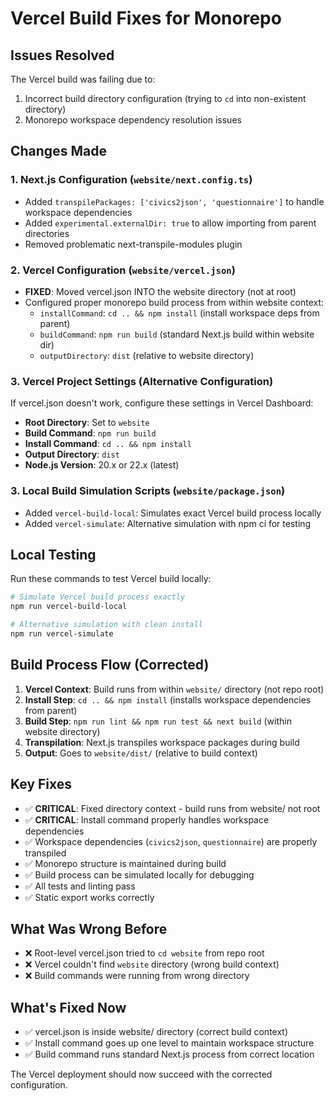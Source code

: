# Vercel Build Fixes for Monorepo

## Issues Resolved

The Vercel build was failing due to:
1. Incorrect build directory configuration (trying to `cd` into non-existent directory)
2. Monorepo workspace dependency resolution issues

## Changes Made

### 1. Next.js Configuration (`website/next.config.ts`)
- Added `transpilePackages: ['civics2json', 'questionnaire']` to handle workspace dependencies
- Added `experimental.externalDir: true` to allow importing from parent directories
- Removed problematic next-transpile-modules plugin

### 2. Vercel Configuration (`website/vercel.json`)
- **FIXED**: Moved vercel.json INTO the website directory (not at root)
- Configured proper monorepo build process from within website context:
  - `installCommand`: `cd .. && npm install` (install workspace deps from parent)  
  - `buildCommand`: `npm run build` (standard Next.js build within website dir)
  - `outputDirectory`: `dist` (relative to website directory)

### 3. Vercel Project Settings (Alternative Configuration)
If vercel.json doesn't work, configure these settings in Vercel Dashboard:
- **Root Directory**: Set to `website` 
- **Build Command**: `npm run build`
- **Install Command**: `cd .. && npm install`
- **Output Directory**: `dist`
- **Node.js Version**: 20.x or 22.x (latest)

### 3. Local Build Simulation Scripts (`website/package.json`)
- Added `vercel-build-local`: Simulates exact Vercel build process locally
- Added `vercel-simulate`: Alternative simulation with npm ci for testing

## Local Testing
Run these commands to test Vercel build locally:

```bash
# Simulate Vercel build process exactly
npm run vercel-build-local

# Alternative simulation with clean install
npm run vercel-simulate
```

## Build Process Flow (Corrected)
1. **Vercel Context**: Build runs from within `website/` directory (not repo root)
2. **Install Step**: `cd .. && npm install` (installs workspace dependencies from parent)
3. **Build Step**: `npm run lint && npm run test && next build` (within website directory)
4. **Transpilation**: Next.js transpiles workspace packages during build  
5. **Output**: Goes to `website/dist/` (relative to build context)

## Key Fixes
- ✅ **CRITICAL**: Fixed directory context - build runs from website/ not root
- ✅ **CRITICAL**: Install command properly handles workspace dependencies  
- ✅ Workspace dependencies (`civics2json`, `questionnaire`) are properly transpiled
- ✅ Monorepo structure is maintained during build
- ✅ Build process can be simulated locally for debugging
- ✅ All tests and linting pass
- ✅ Static export works correctly

## What Was Wrong Before
- ❌ Root-level vercel.json tried to `cd website` from repo root
- ❌ Vercel couldn't find `website` directory (wrong build context)
- ❌ Build commands were running from wrong directory

## What's Fixed Now  
- ✅ vercel.json is inside website/ directory (correct build context)
- ✅ Install command goes up one level to maintain workspace structure
- ✅ Build command runs standard Next.js process from correct location

The Vercel deployment should now succeed with the corrected configuration.